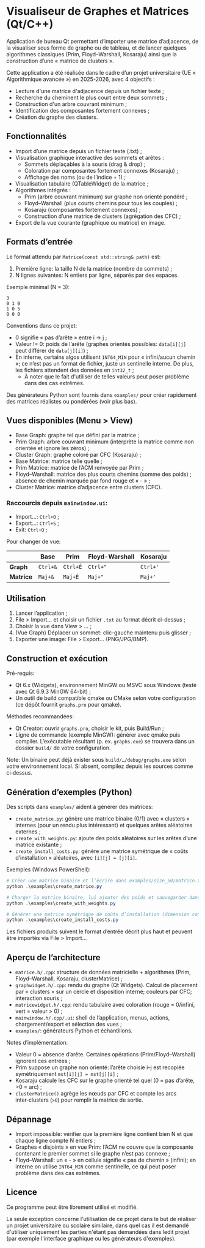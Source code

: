 # Visualiseur de Graphes et Matrices (Qt/C++)

Application de bureau Qt permettant d’importer une matrice d’adjacence, de la visualiser sous forme de graphe ou de tableau, et de lancer quelques algorithmes classiques (Prim, Floyd–Warshall, Kosaraju) ainsi que la construction d’une « matrice de clusters ».

Cette application a été réalisée dans le cadre d’un projet universitaire (UE « Algorithmique avancée ») en 2025-2026, avec 4 objectifs :
- Lecture d'une matrice d'adjacence depuis un fichier texte ;
- Recherche du cheminent le plus court entre deux sommets ;
- Construction d'un arbre couvrant minimum ;
- Identification des composantes fortement connexes ;
- Création du graphe des clusters.

## Fonctionnalités

- Import d’une matrice depuis un fichier texte (.txt) ;
- Visualisation graphique interactive des sommets et arêtes :
	- Sommets déplaçables à la souris (drag & drop) ;
	- Coloration par composantes fortement connexes (Kosaraju) ;
	- Affichage des noms (ou de l’indice + 1) ;
- Visualisation tabulaire (QTableWidget) de la matrice ;
- Algorithmes intégrés :
	- Prim (arbre couvrant minimum) sur graphe non orienté pondéré ;
	- Floyd–Warshall (plus courts chemins pour tous les couples) ;
	- Kosaraju (composantes fortement connexes) ;
	- Construction d’une matrice de clusters (agrégation des CFC) ;
- Export de la vue courante (graphique ou matrice) en image.

## Formats d’entrée

Le format attendu par `Matrice(const std::string& path)` est:

1. Première ligne: la taille N de la matrice (nombre de sommets) ;
2. N lignes suivantes: N entiers par ligne, séparés par des espaces.

Exemple minimal (N = 3):

```
3
0 1 0
1 0 5
0 0 0
```

Conventions dans ce projet:

- 0 signifie « pas d’arête » entre i → j ;
- Valeur != 0: poids de l’arête (graphes orientés possibles: `data[i][j]` peut différer de `data[j][i]`) ;
- En interne, certains algos utilisent `INT64_MIN` pour « infini/aucun chemin »; ce n’est pas un format de fichier, juste un sentinelle interne. De plus, les fichiers attendent des données en `int32_t` ;
    - À noter que le fait d'utiliser de telles valeurs peut poser problème dans des cas extrêmes.

Des générateurs Python sont fournis dans `examples/` pour créer rapidement des matrices réalistes ou pondérées (voir plus bas).

## Vues disponibles (Menu > View)

- Base Graph: graphe tel que défini par la matrice ;
- Prim Graph: arbre couvrant minimum (interprète la matrice comme non orientée et ignore les zéros) ;
- Cluster Graph: graphe coloré par CFC (Kosaraju) ;
- Base Matrice: matrice telle quelle ;
- Prim Matrice: matrice de l’ACM renvoyée par Prim ;
- Floyd–Warshall: matrice des plus courts chemins (somme des poids) ; absence de chemin marquée par fond rouge et « - » ;
- Cluster Matrice: matrice d’adjacence entre clusters (CFC).

### Raccourcis depuis `mainwindow.ui`:

- Import…: `Ctrl+O` ;
- Export…: `Ctrl+S` ;
- Exit: `Ctrl+Q` ;

Pour changer de vue:

|           |  Base  |  Prim  |Floyd-Warshall|Kosaraju|
|-----------|--------|--------|--------------|--------|
|**Graph**  |`Ctrl+&`|`Ctrl+É`|   `Ctrl+"`   |`Ctrl+'`|
|**Matrice**|`Maj+&` |`Maj+É` |   `Maj+"`    |`Maj+'` |

## Utilisation

1. Lancer l’application ;
2. File > Import… et choisir un fichier `.txt` au format décrit ci-dessus ;
3. Choisir la vue dans View > … ;
4. (Vue Graph) Déplacer un sommet: clic-gauche maintenu puis glisser ;
5. Exporter une image: File > Export… (PNG/JPG/BMP).

## Construction et exécution

Pré-requis:

- Qt 6.x (Widgets), environnement MinGW ou MSVC sous Windows (testé avec Qt 6.9.3 MinGW 64-bit) ;
- Un outil de build compatible qmake ou CMake selon votre configuration (ce dépôt fournit `graphs.pro` pour qmake).

Méthodes recommandées:

- Qt Creator: ouvrir `graphs.pro`, choisir le kit, puis Build/Run ;
- Ligne de commande (exemple MinGW): générer avec qmake puis compiler. L’exécutable résultant (p. ex. `graphs.exe`) se trouvera dans un dossier `build/` de votre configuration.

Note: Un binaire peut déjà exister sous `build/…/debug/graphs.exe` selon votre environnement local. Si absent, compilez depuis les sources comme ci‑dessus.

## Génération d’exemples (Python)

Des scripts dans `examples/` aident à générer des matrices:

- `create_matrice.py`: génère une matrice binaire (0/1) avec « clusters » internes (pour un rendu plus intéressant) et quelques arêtes aléatoires externes ;
- `create_with_weights.py`: ajoute des poids aléatoires sur les arêtes d’une matrice existante ;
- `create_install_costs.py`: génère une matrice symétrique de « coûts d’installation » aléatoires, avec `[i][j] = [j][i]`.

Exemples (Windows PowerShell):

```powershell
# Créer une matrice binaire et l’écrire dans examples/size_50/matrice.txt
python .\examples\create_matrice.py

# Charger la matrice binaire, lui ajouter des poids et sauvegarder dans examples/size_50/with_weights.txt
python .\examples\create_with_weights.py

# Générer une matrice symétrique de coûts d’installation (dimension configurable dans le script)
python .\examples\create_install_costs.py
```

Les fichiers produits suivent le format d’entrée décrit plus haut et peuvent être importés via File > Import…

## Aperçu de l’architecture

- `matrice.h/.cpp`: structure de données matricielle + algorithmes (Prim, Floyd–Warshall, Kosaraju, clusterMatrice) ;
- `graphwidget.h/.cpp`: rendu du graphe (Qt Widgets). Calcul de placement par « clusters » sur un cercle et disposition interne; couleurs par CFC; interaction souris ;
- `matricewidget.h/.cpp`: rendu tabulaire avec coloration (rouge = 0/infini, vert = valeur > 0) ;
- `mainwindow.h/.cpp/.ui`: shell de l’application, menus, actions, chargement/export et sélection des vues ;
- `examples/`: générateurs Python et échantillons.

Notes d’implémentation:

- Valeur 0 = absence d’arête. Certaines opérations (Prim/Floyd–Warshall) ignorent ces entrées ;
- Prim suppose un graphe non orienté: l’arête choisie i–j est recopiée symétriquement `mst[i][j] = mst[j][i]` ;
- Kosaraju calcule les CFC sur le graphe orienté tel quel (0 = pas d’arête, >0 = arc) ;
- `clusterMatrice()` agrège les nœuds par CFC et compte les arcs inter‑clusters (`>0`) pour remplir la matrice de sortie.

## Dépannage

- Import impossible: vérifier que la première ligne contient bien N et que chaque ligne compte N entiers ;
- Graphes « disjoints » en vue Prim: l’ACM ne couvre que la composante contenant le premier sommet si le graphe n’est pas connexe ;
- Floyd–Warshall: un « - » en cellule signifie « pas de chemin » (infini); en interne on utilise `INT64_MIN` comme sentinelle, ce qui peut poser problème dans des cas extrêmes.

## Licence

Ce programme peut être librement utilisé et modifié.

La seule exception concerne l'utilisation de ce projet dans le but de réaliser un projet universitaire ou scolaire similaire, dans quel cas il est demandé d'utiliser uniquement les parties n'étant pas demandées dans ledit projet (par exemple l'interface graphique ou les générateurs d'exemples).